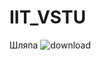 # IIT_VSTU
Шляпа
![download](https://user-images.githubusercontent.com/57997351/191555486-ec81e354-36aa-4010-bf24-05afe6f89c43.jpg)
